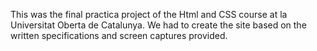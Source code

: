 This was the final practica project of the Html and CSS course at la Universitat Oberta de Catalunya.
We had to create the site based on the written specifications and screen captures provided.
